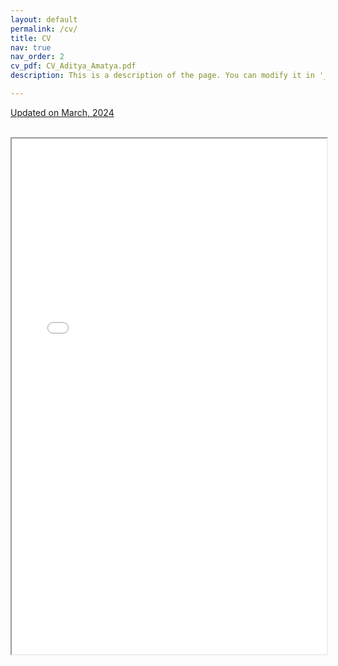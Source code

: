 ```yaml
---
layout: default
permalink: /cv/
title: CV
nav: true
nav_order: 2
cv_pdf: CV_Aditya_Amatya.pdf
description: This is a description of the page. You can modify it in '_pages/cv.md'. You can also change or remove the top pdf download button. Use cv as layout for customized cv page and edit the cv.yml

---
```



<!-- <embed src="{{ page.cv_pdf | prepend: 'assets/pdf/' | relative_url}}" width="500" height="60075" type="application/pdf"> -->

<a
            href="{{ page.cv_pdf | prepend: 'assets/pdf/' | relative_url}}"
            target="_blank"
            rel="noopener noreferrer"
            class="float-right"
            ><i class="fa-solid fa-file-pdf"></i> Updated on March, 2024 </a>

<br>




<iframe class="resume-pdf"  
    width="100%" 
    height="825" 
    src="{{ site.url }}{{ site.baseurl }}/assets/pdf/CV_Aditya_Amatya.pdf"> 
</iframe> 